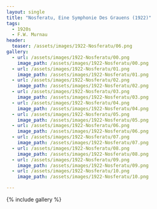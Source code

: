 ```yaml
---
layout: single
title: "Nosferatu, Eine Symphonie Des Grauens (1922)"
tags:
  - 1920s 
  - F.W. Murnau
header:
  teaser: /assets/images/1922-Nosferatu/06.png
gallery:
  - url: /assets/images/1922-Nosferatu/00.png
    image_path: /assets/images/1922-Nosferatu/00.png  
  - url: /assets/images/1922-Nosferatu/01.png
    image_path: /assets/images/1922-Nosferatu/01.png
  - url: /assets/images/1922-Nosferatu/02.png
    image_path: /assets/images/1922-Nosferatu/02.png
  - url: /assets/images/1922-Nosferatu/03.png
    image_path: /assets/images/1922-Nosferatu/03.png
  - url: /assets/images/1922-Nosferatu/04.png
    image_path: /assets/images/1922-Nosferatu/04.png
  - url: /assets/images/1922-Nosferatu/05.png
    image_path: /assets/images/1922-Nosferatu/05.png
  - url: /assets/images/1922-Nosferatu/06.png
    image_path: /assets/images/1922-Nosferatu/06.png
  - url: /assets/images/1922-Nosferatu/07.png
    image_path: /assets/images/1922-Nosferatu/07.png
  - url: /assets/images/1922-Nosferatu/08.png
    image_path: /assets/images/1922-Nosferatu/08.png
  - url: /assets/images/1922-Nosferatu/09.png
    image_path: /assets/images/1922-Nosferatu/09.png
  - url: /assets/images/1922-Nosferatu/10.png
    image_path: /assets/images/1922-Nosferatu/10.png

---
```

{% include gallery %}
